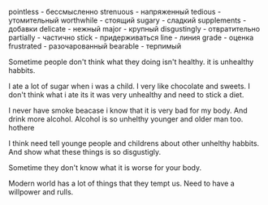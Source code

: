 pointless - бессмысленно
strenuous - напряженный
tedious - утомительный
worthwhile - стоящий
sugary - сладкий
supplements - добавки
delicate - нежный
major - крупный
disgustingly - отвратительно
partially - частично
stick - придерживаться
line - линия
grade - оценка
frustrated - разочарованный
bearable - терпимый


Sometime people don't think what they doing isn't healthy.
it is unhealthy habbits.

I ate a lot of sugar when i was a child.
I very like chocolate and sweets.
I don't think what i ate its it was very unhealthy and need to stick a diet.

I never have smoke beacase i know that it is very bad for my body. 
And drink more alcohol.
Alcohol is so unhelthy younger and older man too. hothere 

I think need tell younge people and childrens about other unhelthy habbits. 
And show what these things is so disgustigly.

Sometime they don't know what it is worse for your body.


Modern world has a lot of things that they tempt us.
Need to have a willpower and rulls. 